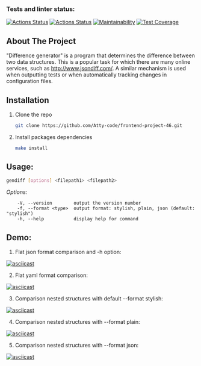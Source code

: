 ### Tests and linter status:
[![Actions Status](https://github.com/Atty-code/frontend-project-46/workflows/hexlet-check/badge.svg)](https://github.com/Atty-code/frontend-project-46/actions)
[![Actions Status](https://github.com/Atty-code/frontend-project-46/workflows/main-check/badge.svg)](https://github.com/Atty-code/frontend-project-46/actions)
[![Maintainability](https://api.codeclimate.com/v1/badges/2059a93e05ba25d7d8fd/maintainability)](https://codeclimate.com/github/Atty-code/frontend-project-46/maintainability)
[![Test Coverage](https://api.codeclimate.com/v1/badges/2059a93e05ba25d7d8fd/test_coverage)](https://codeclimate.com/github/Atty-code/frontend-project-46/test_coverage)

## About The Project

"Difference generator" is a program that determines the difference between two data structures. This is a popular task for which there are many online services, such as http://www.jsondiff.com/. A similar mechanism is used when outputting tests or when automatically tracking changes in configuration files.

## Installation

1. Clone the repo
   ```bash
   git clone https://github.com/Atty-code/frontend-project-46.git
   ```

2. Install packages dependencies
   ```bash
   make install
   ```

## Usage:
  ```bash
gendiff [options] <filepath1> <filepath2>
  ```
  _Options:_
```
    -V, --version        output the version number
    -f, --format <type>  output format: stylish, plain, json (default: "stylish")
    -h, --help           display help for command
```

## Demo:
1. Flat json format comparison and -h option:

[![asciicast](https://asciinema.org/a/Afrea5BmMEf6jcoVruJ53xO3P.svg)](https://asciinema.org/a/Afrea5BmMEf6jcoVruJ53xO3P)

2. Flat yaml format comparison:

[![asciicast](https://asciinema.org/a/554555.svg)](https://asciinema.org/a/554555)

3. Comparison nested structures with default --format stylish:

[![asciicast](https://asciinema.org/a/555352.svg)](https://asciinema.org/a/555352)

4. Comparison nested structures with --format plain:

[![asciicast](https://asciinema.org/a/555535.svg)](https://asciinema.org/a/555535)

5. Comparison nested structures with --format json:

[![asciicast](https://asciinema.org/a/555547.svg)](https://asciinema.org/a/555547)